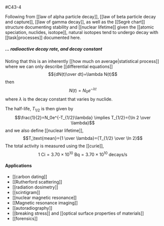 #C43-4

Following from [[law of alpha particle decay]], [[law of beta particle decay and capture]], [[law of gamma decay]], as well as the [[Segrè chart]] structure documenting stability and [[nuclear lifetime]] given the [[atomic speciation, nuclides, isotope]], natural isotopes tend to undergo decay with [[task|processes]] documented here.

##### ... radioactive decay rate, and decay constant
Noting that this is an inherently [[how much on average|statistical process]] where we can only describe [[differential equations]] $${dN(t)\over dt}=\lambda N(t)$$
then $$N(t)=N_0e^{-\lambda t}$$
where $\lambda$ is the decay constant that varies by nuclide.

The half-life, $T_{1/2}$ is then given by $$\frac{1}{2}=N_0e^{-T_{1/2}\lambda} \implies T_{1/2}={\ln 2 \over \lambda}$$
and we also define [[nuclear lifetime]], $$T_\text{mean}={1 \over \lambda}={T_{1/2} \over \ln 2}$$
The total activity is measured using the [[curie]], $$1 \text{ Ci} = 3.70\times10^{10} \text{ Bq} = 3.70\times10^{10} \text{ decays/s}$$
#### Applications
- [[carbon dating]]
- [[Rutherford scattering]]
- [[radiation dosimetry]]
- [[scintigram]]
- [[nuclear magnetic resonance]]
- [[Magnetic resonance imaging]]
- [[autoradiography]]
- [[breaking stress]] and [[optical surface properties of materials]]
- [[forensics]]